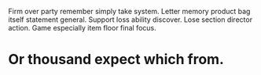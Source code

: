 Firm over party remember simply take system.
Letter memory product bag itself statement general. Support loss ability discover. Lose section director action. Game especially item floor final focus.
# Or thousand expect which from.
